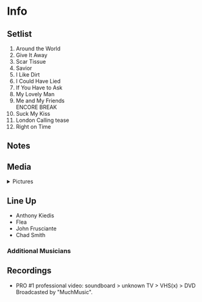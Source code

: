 # Info

## Setlist

1. Around the World
2. Give It Away
3. Scar Tissue
4. Savior
5. I Like Dirt
6. I Could Have Lied
7. If You Have to Ask
8. My Lovely Man
9. Me and My Friends
<br> ENCORE BREAK
10. Suck My Kiss
11. London Calling tease
12. Right on Time

## Notes

## Media 

<details>
  <summary>Pictures</summary>
  <!--<img alt="Setlist" title="Setlist" src="_.jpg" height="200" />
  <img alt="Clipping" title="Clipping" src="_.jpg" height="200" />
  <img alt="Flyer" title="Flyer" src="_.jpg" height="200" />-->
</details>

## Line Up

* Anthony Kiedis
* Flea
* John Frusciante
* Chad Smith

### Additional Musicians

## Recordings

* PRO #1 professional video: soundboard > unknown TV > VHS(x) > DVD Broadcasted by "MuchMusic".
